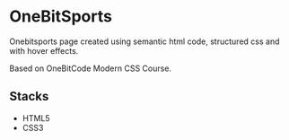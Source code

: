 # OneBitSports

Onebitsports page created using semantic html code, structured css and with hover effects.

Based on OneBitCode Modern CSS Course.

## Stacks

- HTML5
- CSS3
